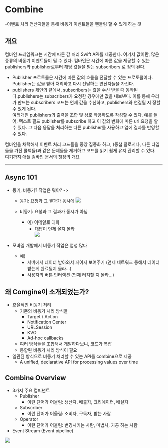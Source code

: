 # Combine

-이벤트 처리 연산자들을 통해 비동기 이벤트들을 핸들링 할 수 있게 하는 것

## 개요

컴바인 프레임워크는 시간에 따른 값 처리 Swift API를 제공한다. 여기서 값이란, 많은 종류의 비동기 이벤트들이 될 수 있다. 컴바인은 시간에 따른 값을 제공할 수 있는 publishers와 publisher로부터 해당 값들을 받는 subscribers 로 정의 된다.

* Publisher 프로토콜은 시간에 따른 값의 흐름을 전달할 수 있는 프로토콜이다. Publisher는 값을 받아 처리하고 다시 전달하는 연산자들을 가진다.
* publishers 체인의 끝에서, subscribers는 값을 수신 받을 때 동작된다.publishers는 subscribers가 요청한 경우에만 값을 내보낸다. 이를 통해 우리가 만드는 subscribers 코드는 언제 값을 수신하고, publishers와 연결될 지 정할 수 있게 된다.  
여러개읜 publishers의 출력을 조합 및 상호 작용하도록 작성할 수 있다. 예를 들어, 텍스트 필드 publisher를 subscribe 하고 이 값의 변화에 따른 url 요청을 할 수 있다. 그 다음 응답을 처리하는 다른 publisher를 사용하고 앱에 결과를 반영할 수 있다.  

컴바인을 채택해서 이벤트 처리 코드들을 중앙 집중화 하고, (중첩 클로저나, 다른 타입들을 가진 콜백들)과 같은 문제들을 제거하고 코드를 읽기 쉽게 유지 관리할 수 있다.  
여기까지 애플 컴바인 문서의 첫장의 개요  
___
## Async 101
* 동기, 비동기? 작업은 뭐야? ->
  * 동기: 요청과 그 결과가 동시에
    ![](https://velog.velcdn.com/images/woojusm/post/289b65f4-869c-4337-8d29-db0040ae4a28/image.png)


  * 비동기: 요청과 그 결과가 동시가 아님
    * 예) 이메일로 대화
      * 대답이 언제 올지 몰라  
      ![](https://velog.velcdn.com/images/woojusm/post/a97ea83a-aa5a-4b61-80eb-6827614ecd73/image.png)

* 모바일 개발에서 비동기 작업은 엄청 많다
  * 예)
    * 서버에서 데이터 받아와서 페이지 보여주기 (언제 네트워크 통해서 데이터 받는게 완료될지 몰라...)
    * 사용자의 버튼 인터랙션 (언제 터치할 지 몰라...)

## 왜 Comgine이 소개되었는가?

* 효율적인 비동기 처리
  * 기존의 비동기 처리 방식들
    * Target / Action
    * Notification Center
    * URLSession
    * KVO
    * Ad-hoc callbacks
  * 여러 방식들을 조합해서 개발하다보니, 코드가 복잡
  * 통합된 비동기 처리 방식이 필요
* 일관된 방식으로 비동기 처리할 수 있는 API를 combine으로 제공
  * A unified, declarative API for processing values over time  

## Combine Overview
* 3가지 주요 컴퍼넌트
  * Publisher
    * 이런 단어가 어울림: 생산자, 배출자, 크리에이터, 배설자
  * Subscriber
    * 이런 단어가 어울림: 소비자, 구독자, 받는 사람
  * Operator
    * 이런 단어가 어울림: 변경시키는 사람, 마법사, 가공 하는 사람
* Event Stream (Event pipeline)

![](https://velog.velcdn.com/images/woojusm/post/40a9da65-f5d7-4caf-a63b-aa3476688799/image.png)


